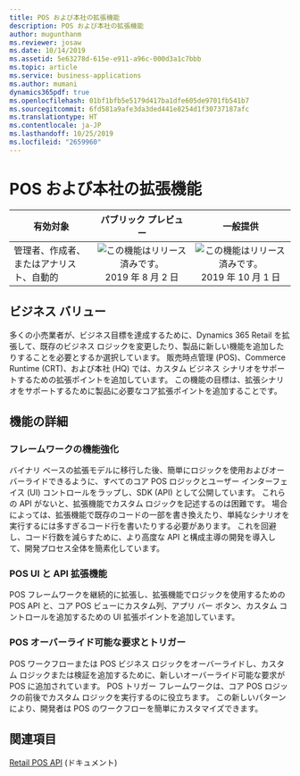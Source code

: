 ```yaml
---
title: POS および本社の拡張機能
description: POS および本社の拡張機能
author: mugunthanm
ms.reviewer: josaw
ms.date: 10/14/2019
ms.assetid: 5e63278d-615e-e911-a96c-000d3a1c7bbb
ms.topic: article
ms.service: business-applications
ms.author: mumani
dynamics365pdf: true
ms.openlocfilehash: 01bf1bfb5e5179d417ba1dfe605de9701fb541b7
ms.sourcegitcommit: 6fd581a9afe3da3ded441e8254d1f30737187afc
ms.translationtype: HT
ms.contentlocale: ja-JP
ms.lasthandoff: 10/25/2019
ms.locfileid: "2659960"
---
```

# <a name="pos-and-headquarters-extensions"></a>POS および本社の拡張機能


| 有効対象    |  パブリック プレビュー | 一般提供 | 
| ---------- | :----------: |:----------: |
|管理者、作成者、またはアナリスト、自動的|![この機能はリリース済みです。](/dynamics365-release-plan/media/green-checkmark.png "この機能はリリース済みです。") 2019 年 8 月 2 日| ![この機能はリリース済みです。](/dynamics365-release-plan/media/green-checkmark.png "この機能はリリース済みです。") 2019 年 10 月 1 日|


## <a name="business-value"></a>ビジネス バリュー
<!-- bv start -->
多くの小売業者が、ビジネス目標を達成するために、Dynamics 365 Retail を拡張して、既存のビジネス ロジックを変更したり、製品に新しい機能を追加したりすることを必要とするか選択しています。 販売時点管理 (POS)、Commerce Runtime (CRT)、および本社 (HQ) では、カスタム ビジネス シナリオをサポートするための拡張ポイントを追加しています。 この機能の目標は、拡張シナリオをサポートするために製品に必要なコア拡張ポイントを追加することです。
<!-- bv end -->



## <a name="feature-details"></a>機能の詳細
<!--feature detail start -->
### <a name="framework-enhancements"></a>フレームワークの機能強化
バイナリ ベースの拡張モデルに移行した後、簡単にロジックを使用およびオーバーライドできるように、すべてのコア POS ロジックとユーザー インターフェイス (UI) コントロールをラップし、SDK (API) として公開しています。 これらの API がないと、拡張機能でカスタム ロジックを記述するのは困難です。 場合によっては、拡張機能で既存のコードの一部を書き換えたり、単純なシナリオを実行するには多すぎるコード行を書いたりする必要があります。 これを回避し、コード行数を減らすために、より高度な API と構成主導の開発を導入して、開発プロセス全体を簡素化しています。    

### <a name="pos-ui-and-api-extension"></a>POS UI と API 拡張機能
POS フレームワークを継続的に拡張し、拡張機能でロジックを使用するための POS API と、コア POS ビューにカスタム列、アプリ バー ボタン、カスタム コントロールを追加するための UI 拡張ポイントを追加しています。

### <a name="pos-overridable-requests-and-triggers"></a>POS オーバーライド可能な要求とトリガー
POS ワークフローまたは POS ビジネス ロジックをオーバーライドし、カスタム ロジックまたは検証を追加するために、新しいオーバーライド可能な要求が POS に追加されています。 POS トリガー フレームワークは、コア POS ロジックの前後でカスタム ロジックを実行するのに役立ちます。 この新しいパターンにより、開発者は POS のワークフローを簡単にカスタマイズできます。
<!--feature detail end -->










## <a name="see-also"></a>関連項目

[Retail POS API](https://docs.microsoft.com/dynamics365/unified-operations/retail/dev-itpro/pos-apis) (ドキュメント)

